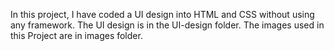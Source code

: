 In this project, I have coded a UI design into HTML and CSS without using any framework.
The UI design is in the UI-design folder.
The images used in this Project are in images folder.
